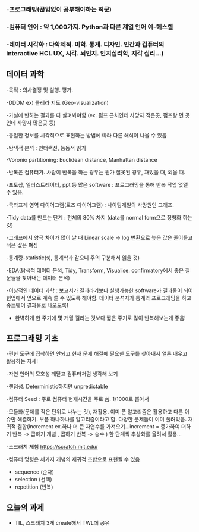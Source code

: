 ### -프로그래밍(끊임없이 공부해야하는 직군)
### -컴퓨터 언어 : 약 1,000가지. Python과 다른 계열 언어 예-헤스켈
### -데이터 시각화 : 다학제적. 미학. 통계. 디자인. 인간과 컴퓨터의 interactive HCI. UX, 시각. 뇌인지. 인지심리학, 지각 심리...)

## 데이터 과학
-목적 : 의사결정 및 실행. 평가.

-DDDM ex) 콜레라 지도 (Geo-visualization)

-가설에 반하는 결과를 다 살펴봐야함 (ex. 펌프 근처인데 사망자 적은곳, 펌프랑 먼 곳인데 사망자 많은곳 등)

-동일한 정보를 시각적으로 표현하는 방법에 따라 다른 해석이 나올 수 있음

-탐색적 분석 : 인터랙션, 능동적 읽기

-Voronio partitioning: Euclidean distance, Manhattan distance

-반복은 컴퓨터가. 사람이 반복을 하는 경우는 뭔가 잘못된 경우, 재밌을 때, 외울 때.

-포토샵, 일러스트레이터, ppt 등 많은 software : 프로그래밍을 통해 반복 작업 없앨 수 있음.

-극좌표계 영역 다이어그램(로즈 다이어그램) : 나이팅게일의 사망원인 그래프.

-Tidy data를 만드는 단계 : 전체의 80% 차지 (data를 normal form으로 정형화 하는것)

-그래프에서 양극 차이가 많이 날 때 Linear scale -> log 변환으로 높은 값은 줄어들고 적은 값은 펴짐

-통계량-statistic(s), 통계학과 같으니 주의 구분해서 읽을 것)

-EDA(탐색적 데이터 분석, Tidy, Transform, Visualise. confirmatory에서 좋은 질문들을 찾아내는 데이터 분석)

-이상적인 데이터 과학 : 보고서가 결과라기보다 실행가능한 software가 결과물이 되어 현업에서 앞으로 계속 쓸 수 있도록 해야함. 데이터 분석자가 통계와 프로그래밍을 하고 솦트웨어 결과물로 나오도록!

- 완벽하게 한 주기에 몇 개월 걸리는 것보다 짧은 주기로 많이 반복해보는게 좋음!


## 프로그래밍 기초

-편한 도구에 집착하면 안되고 현재 문제 해결에 필요한 도구를 찾아내서 얼른 배우고 활용하는 자세!

-자연 언어의 모호성 깨닫고 컴퓨터처럼 생각해 보기

-랜덤성. Deterministic하지만 unpredictable

-컴퓨터 Seed : 주로 컴퓨터 현재시간을 주로 씀. 1/1000로 뽑아서

-모듈화(문제를 작은 단위로 나누는 것), 재활용. 이미 푼 알고리즘은 활용하고 다른 이슈만 해결하기. 부품 하나하나를 알고리즘이라고 함. 다양한 문제들이 이미 풀려있음.
재귀적 결합(increment ex.하나 더 큰 자연수를 가져오기...increment = 증가하여 더하기 반복 -> 곱하기 개념 , 곱하기 반복 -> 승수 ) 한 단계씩 추상화를 올려서 활용...

-스크래치 체험
https://scratch.mit.edu/

-컴퓨터 명령은 세가지 개념의 재귀적 조합으로 표현될 수 있음
- sequence (순차)
- selection (선택)
- repetition (반복)





## 오늘의 과제
 - TIL, 스크래치 3개 create해서 TWL에 공유
